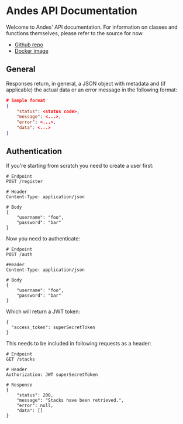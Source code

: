 # Andes API Documentation

Welcome to Andes' API documentation. For information on classes and functions themselves, please refer to the source for now.

* [Github repo](https://hub.docker.com/r/obitech/andes-api/)
* [Docker image](https://hub.docker.com/r/obitech/andes-api/)

## General

Responses return, in general, a JSON object with metadata and (if applicable) the actual data or an error message in the following format:

```json
# Sample format
{
    "status": <status code>,
    "message": <...>,
    "error": <...>,
    "data": <...>
}
```

## Authentication

If you're starting from scratch you need to create a user first:
```
# Endpoint
POST /register

# Header
Content-Type: application/json

# Body
{
    "username": "foo",
    "password": "bar"
}
```

Now you need to authenticate: 
```
# Endpoint
POST /auth

#Header
Content-Type: application/json

# Body
{
    "username": "foo",
    "password": "bar"
}
```

Which will return a JWT token:
```
{
  "access_token": superSecretToken
}
```

This needs to be included in following requests as a header:
```
# Endpoint
GET /stacks

# Header
Authorization: JWT superSecretToken

# Response
{
    "status": 200,
    "message": "Stacks have been retrieved.",
    "error": null,
    "data": []
}
```
